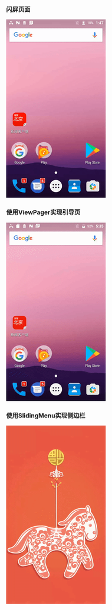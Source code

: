 ### 闪屏页面
![image](https://github.com/ningbaoqi/NewsClient/blob/master/gif/splash.gif)
### 使用ViewPager实现引导页
![image](https://github.com/ningbaoqi/NewsClient/blob/master/gif/guide.gif)
### 使用SlidingMenu实现侧边栏
![image](https://github.com/ningbaoqi/NewsClient/blob/master/gif/slidingmenu.gif)